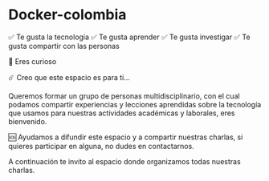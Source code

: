 Docker-colombia
===
✅ Te gusta la tecnología
✅ Te gusta aprender
✅ Te gusta investigar
✅ Te gusta compartir con las personas

👀 Eres curioso

☄️ Creo que este espacio es para ti...

Queremos formar un grupo de personas multidisciplinario, con el cual podamos compartir experiencias y lecciones aprendidas sobre la tecnología que usamos para nuestras actividades académicas y laborales, eres bienvenido.

🆘 Ayudamos a difundir este espacio y a compartir nuestras charlas, si quieres participar en alguna, no dudes en contactarnos.

A continuación te invito al espacio donde organizamos todas nuestras charlas.
